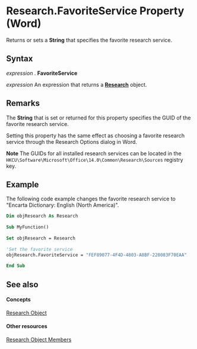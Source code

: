 
# Research.FavoriteService Property (Word)

Returns or sets a  **String** that specifies the favorite research service.


## Syntax

 _expression_ . **FavoriteService**

 _expression_ An expression that returns a **[Research](454e1fd6-0e52-84df-7d15-04fda00b177b.md)** object.


## Remarks

The  **String** that is set or returned for this property specifies the GUID of the favorite research service.

Setting this property has the same effect as choosing a favorite research service through the Research Options dialog in Word. 


 **Note**  The GUIDs for all installed research services can be located in the `HKCU\Software\Microsoft\Office\14.0\Common\Research\Sources` registry key.


## Example

The following code example changes the favorite research service to "Encarta Dictionary: English (North America)".


```vb
Dim objResearch As Research 
 
Sub MyFunction() 
 
Set objResearch = Research 
 
'Set the favorite service 
objResearch.FavoriteService = "FEF89077-4F4D-4803-A8BF-228083F70EAA" 
 
End Sub
```


## See also


#### Concepts


[Research Object](454e1fd6-0e52-84df-7d15-04fda00b177b.md)
#### Other resources


[Research Object Members](722f2efb-0c14-da6b-1173-29bab5f28928.md)
